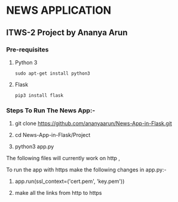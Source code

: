 # NEWS APPLICATION

## ITWS-2 Project by Ananya Arun

### Pre-requisites

 1. Python 3

	 `sudo apt-get install python3`

 2. Flask
 
	 `pip3 install flask`




### Steps To Run The News App:-

  1. git clone https://github.com/ananyaarun/News-App-in-Flask.git
  
  2. cd News-App-in-Flask/Project
  
  3. python3 app.py

The following files will currently work on http ,

To run the app with https make the following changes in app.py:-

  1. app.run(ssl_context=('cert.pem', 'key.pem'))
  
  2. make all the links from http to https
